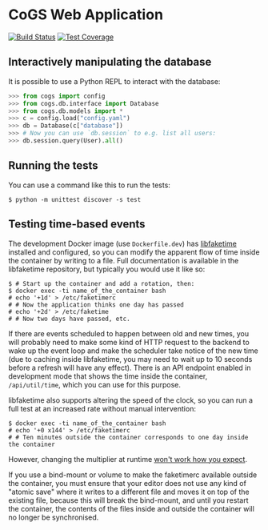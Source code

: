 # CoGS Web Application

[![Build Status](https://travis-ci.org/wtsi-cogs/webapp.svg?branch=master)](https://travis-ci.org/wtsi-cogs/webapp)
[![Test Coverage](https://codecov.io/gh/wtsi-cogs/webapp/branch/master/graph/badge.svg)](https://codecov.io/gh/wtsi-cogs/webapp)

## Interactively manipulating the database

It is possible to use a Python REPL to interact with the database:

```python
>>> from cogs import config
>>> from cogs.db.interface import Database
>>> from cogs.db.models import *
>>> c = config.load("config.yaml")
>>> db = Database(c["database"])
>>> # Now you can use `db.session` to e.g. list all users:
>>> db.session.query(User).all()
```

## Running the tests

You can use a command like this to run the tests:

```console
$ python -m unittest discover -s test
```

## Testing time-based events

The development Docker image (use `Dockerfile.dev`) has [libfaketime][]
installed and configured, so you can modify the apparent flow of time
inside the container by writing to a file. Full documentation is
available in the libfaketime repository, but typically you would use it
like so:

```console
$ # Start up the container and add a rotation, then:
$ docker exec -ti name_of_the_container bash
# echo '+1d' > /etc/faketimerc
# # Now the application thinks one day has passed
# echo '+2d' > /etc/faketime
# # Now two days have passed, etc.
```

If there are events scheduled to happen between old and new times, you
will probably need to make some kind of HTTP request to the backend to
wake up the event loop and make the scheduler take notice of the new
time (due to caching inside libfaketime, you may need to wait up to 10
seconds before a refresh will have any effect). There is an API endpoint
enabled in development mode that shows the time inside the container,
`/api/util/time`, which you can use for this purpose.

libfaketime also supports altering the speed of the clock, so you can
run a full test at an increased rate without manual intervention:

```console
$ docker exec -ti name_of_the_container bash
# echo '+0 x144' > /etc/faketimerc
# # Ten minutes outside the container corresponds to one day inside the container
```

However, changing the multiplier at runtime [won't work how you
expect](https://github.com/wolfcw/libfaketime/issues/198).

If you use a bind-mount or volume to make the faketimerc available
outside the container, you must ensure that your editor does not use any
kind of "atomic save" where it writes to a different file and moves it
on top of the existing file, because this will break the bind-mount, and
until you restart the container, the contents of the files inside and
outside the container will no longer be synchronised.

[libfaketime]: https://github.com/wolfcw/libfaketime
